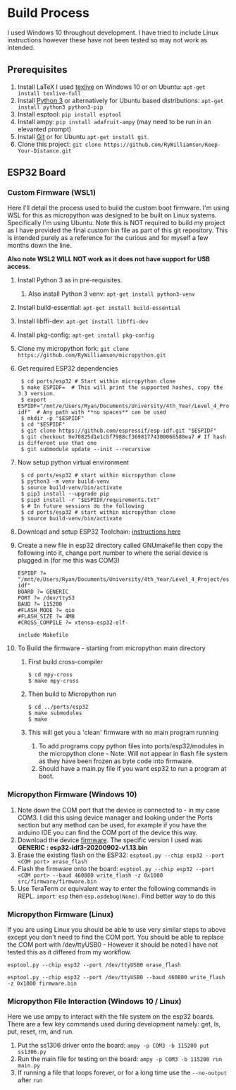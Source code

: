 # Build Process

I used Windows 10 throughout development. I have tried to include Linux instructions however these have not been tested so may not work as intended.

## Prerequisites

1. Install LaTeX I used [texlive](https://www.tug.org/texlive/acquire-netinstall.html) on Windows 10 or on Ubuntu: `apt-get install texlive-full`
1. Install [Python 3](https://www.python.org/downloads/) or alternatively for Ubuntu based distributions: `apt-get install python3 python3-pip`
1. Install esptool: `pip install esptool`
1. Install ampy: `pip install adafruit-ampy` (may need to be run in an elevanted prompt)
1. Install [Git](https://git-scm.com/downloads) or for Ubuntu `apt-get install git`.
1. Clone this project: `git clone https://github.com/RyWilliamson/Keep-Your-Distance.git`

## ESP32 Board

### Custom Firmware (WSL1)

Here I'll detail the process used to build the custom boot firmware. I'm using WSL for this as micropython was designed to be built on Linux systems.
Specifically I'm using Ubuntu. Note this is NOT required to build my project as I have provided the final custom bin file as part of this git repository. This is intended purely as a reference for the curious and for myself a few months down the line.

**Also note WSL2 WILL NOT work as it does not have support for USB access.**

1. Install Python 3 as in pre-requisites.
   1. Also install Python 3 venv: `apt-get install python3-venv`
1. Install build-essential: `apt-get install build-essential`
1. Install libffi-dev: `apt-get install libffi-dev`
1. Install pkg-config: `apt-get install pkg-config`
1. Clone my micropython fork: `git clone https://github.com/RyWilliamson/micropython.git`
1. Get required ESP32 dependencies

   ```console
    $ cd ports/esp32 # Start within micropython clone
    $ make ESPIDF=  # This will print the supported hashes, copy the 3.3 version.
    $ export ESPIDF="/mnt/e/Users/Ryan/Documents/University/4th_Year/Level_4_Project/esp-idf"  # Any path with **no spaces** can be used
    $ mkdir -p "$ESPIDF"
    $ cd "$ESPIDF"
    $ git clone https://github.com/espressif/esp-idf.git "$ESPIDF"
    $ git checkout 9e70825d1e1cbf7988cf36981774300066580ea7 # If hash is different use that one
    $ git submodule update --init --recursive
   ```

1. Now setup python virtual environment

   ```console
    $ cd ports/esp32 # start within micropython clone
    $ python3 -m venv build-venv
    $ source build-venv/bin/activate
    $ pip3 install --upgrade pip
    $ pip3 install -r "$ESPIDF/requirements.txt"
    $ # In future sessions do the following
    $ cd ports/esp32 # start within micropython clone
    $ source build-venv/bin/activate
   ```

1. Download and setup ESP32 Toolchain: [instructions here](https://docs.espressif.com/projects/esp-idf/en/v3.3.2/get-started/linux-setup.html)
1. Create a new file in esp32 directory called GNUmakefile then copy the following into it, change port number to where the serial device is plugged in (for me this was COM3)

   ```
   ESPIDF ?= "/mnt/e/Users/Ryan/Documents/University/4th_Year/Level_4_Project/esp-idf"
   BOARD ?= GENERIC
   PORT ?= /dev/ttyS3
   BAUD ?= 115200
   #FLASH_MODE ?= qio
   #FLASH_SIZE ?= 4MB
   #CROSS_COMPILE ?= xtensa-esp32-elf-

   include Makefile
   ```

1. To Build the firmware - starting from micropython main directory

   1. First build cross-compiler

      ```console
      $ cd mpy-cross
      $ make mpy-cross
      ```

   1. Then build to Micropython run

      ```console
      $ cd ../ports/esp32
      $ make submodules
      $ make
      ```

   1. This will get you a 'clean' firmware with no main program running
      1. To add programs copy python files into ports/esp32/modules in the micropython clone - Note: Will not appear in flash file system as they have been frozen as byte code into firmware.
      1. Should have a main.py file if you want esp32 to run a program at boot.

### Micropython Firmware (Windows 10)

1. Note down the COM port that the device is connected to - in my case COM3. I did this using device manager and looking under the Ports section but any method can be used, for example if you have the arduino IDE you can find the COM port of the device this way.
1. Download the device [firmware](http://micropython.org/download/esp32/). The specific version I used was **GENERIC : esp32-idf3-20200902-v1.13.bin**
1. Erase the existing flash on the ESP32: `esptool.py --chip esp32 --port <COM port> erase_flash`
1. Flash the firmware onto the board: `esptool.py --chip esp32 --port <COM port> --baud 460800 write_flash -z 0x1000 src/firmware/firmware.bin`
1. Use TeraTerm or equivalent way to enter the following commands in REPL. `import esp` then `esp.osdebug(None)`. Find better way to do this

### Micropython Firmware (Linux)

If you are using Linux you should be able to use very similar steps to above except you don't need to find the COM port.
You should be able to replace the COM port with /dev/ttyUSB0 - However it should be noted I have not tested this as it differed from my workflow.

`esptool.py --chip esp32 --port /dev/ttyUSB0 erase_flash`

`esptool.py --chip esp32 --port /dev/ttyUSB0 --baud 460800 write_flash -z 0x1000 firmware.bin`

### Micropython File Interaction (Windows 10 / Linux)

Here we use ampy to interact with the file system on the esp32 boards. There are a few key commands used during development namely: get, ls, put, reset, rm, and run.

1. Put the ss1306 driver onto the board: `ampy -p COM3 -b 115200 put ss1306.py`
1. Run the main file for testing on the board: `ampy -p COM3 -b 115200 run main.py`
1. If running a file that loops forever, or for a long time use the `--no-output` after `run`

